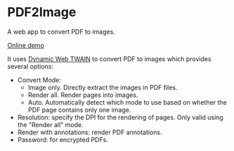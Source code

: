 # PDF2Image

A web app to convert PDF to images.

[Online demo](https://tony-xlh.github.io/PDF2Image/)

It uses [Dynamic Web TWAIN](https://www.dynamsoft.com/web-twain/overview/) to convert PDF to images which provides several options:

* Convert Mode:
   * Image only. Directly extract the images in PDF files.
   * Render all. Render pages into images.
   * Auto. Automatically detect which mode to use based on whether the PDF page contains only one image.
* Resolution: specify the DPI for the rendering of pages. Only valid using the "Render all" mode.
* Render with annotations: render PDF annotations.
* Password: for encrypted PDFs.


